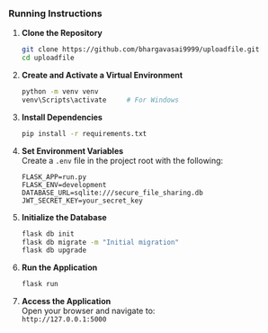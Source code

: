 ### **Running Instructions**

1. **Clone the Repository**  
   ```bash
   git clone https://github.com/bhargavasai9999/uploadfile.git
   cd uploadfile
   ```

2. **Create and Activate a Virtual Environment**  
   ```bash
   python -m venv venv
   venv\Scripts\activate     # For Windows
   ```

3. **Install Dependencies**  
   ```bash
   pip install -r requirements.txt
   ```

4. **Set Environment Variables**  
   Create a `.env` file in the project root with the following:
   ```plaintext
   FLASK_APP=run.py
   FLASK_ENV=development
   DATABASE_URL=sqlite:///secure_file_sharing.db
   JWT_SECRET_KEY=your_secret_key
   
   ```

5. **Initialize the Database**  
   ```bash
   flask db init
   flask db migrate -m "Initial migration"
   flask db upgrade
   ```

6. **Run the Application**  
   ```bash
   flask run
   ```

7. **Access the Application**  
   Open your browser and navigate to:  
   `http://127.0.0.1:5000`
